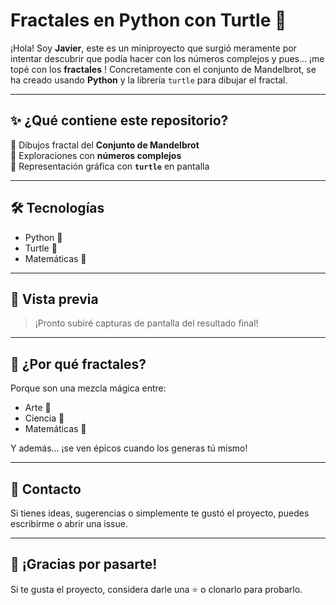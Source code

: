 # Fractales en Python con Turtle 🐢

¡Hola! Soy **Javier**, este es un miniproyecto que surgió meramente por intentar descubrir que podía hacer con los números complejos y pues... ¡me topé con los **fractales** ! Concretamente con el conjunto de Mandelbrot, se ha creado usando **Python** y la librería `turtle` para dibujar el fractal.

---

## ✨ ¿Qué contiene este repositorio?

🔹 Dibujos fractal del **Conjunto de Mandelbrot**  
🔹 Exploraciones con **números complejos**  
🔹 Representación gráfica con **`turtle`** en pantalla  

---

## 🛠️ Tecnologías

- Python 🐍
- Turtle 🐢
- Matemáticas 💫

---

## 📸 Vista previa

> ¡Pronto subiré capturas de pantalla del resultado final!  

---

## 🧠 ¿Por qué fractales?

Porque son una mezcla mágica entre:
- Arte 🎨
- Ciencia 🔬
- Matemáticas 🧩

Y además... ¡se ven épicos cuando los generas tú mismo!

---

## 📩 Contacto

Si tienes ideas, sugerencias o simplemente te gustó el proyecto, puedes escribirme o abrir una issue.  

---

## 🌟 ¡Gracias por pasarte!

Si te gusta el proyecto, considera darle una ⭐ o clonarlo para probarlo.  

